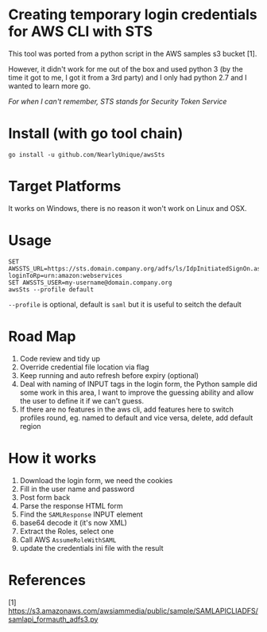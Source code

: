 # Creating temporary login credentials for AWS CLI with STS

This tool was ported from a python script in the AWS samples s3 bucket [1].

However, it didn't work for me out of the box and used python 3 (by the time it got to me, I got it from a 3rd party) and I only had python 2.7 and I wanted to learn more go.

_For when I can't remember, STS stands for Security Token Service_

# Install (with go tool chain)

```
go install -u github.com/NearlyUnique/awsSts
```

# Target Platforms

It works on Windows, there is no reason it won't work on Linux and OSX.

# Usage

```
SET AWSSTS_URL=https://sts.domain.company.org/adfs/ls/IdpInitiatedSignOn.aspx?loginToRp=urn:amazon:webservices
SET AWSSTS_USER=my-username@domain.company.org
awsSts --profile default
```

`--profile` is optional, default is `saml` but it is useful to seitch the default

# Road Map
1. Code review and tidy up
1. Override credential file location via flag
1. Keep running and auto refresh before expiry (optional)
1. Deal with naming of INPUT tags in the login form, the Python sample did some work in this area, I want to improve the guessing ability and allow the user to define it if we can't guess.
1. If there are no features in the aws cli, add features here to switch profiles round, eg. named to default and vice versa, delete, add default region

# How it works

1. Download the login form, we need the cookies
1. Fill in the user name and password
1. Post form back
1. Parse the response HTML form
1. Find the `SAMLResponse` INPUT element
1. base64 decode it (it's now XML)
1. Extract the Roles, select one
1. Call AWS `AssumeRoleWithSAML`
1. update the credentials ini file with the result

# References

[1] https://s3.amazonaws.com/awsiammedia/public/sample/SAMLAPICLIADFS/samlapi_formauth_adfs3.py